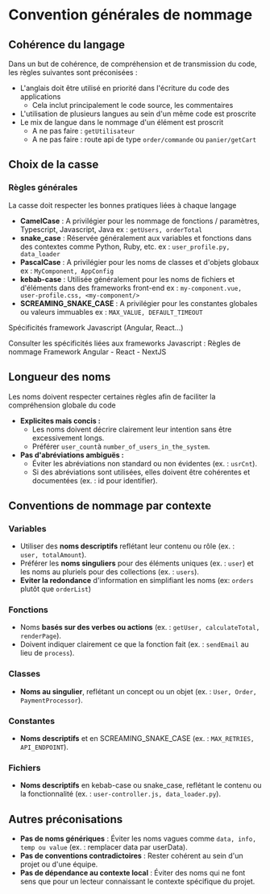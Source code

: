 # Convention générales de nommage
## Cohérence du langage

Dans un but de cohérence, de compréhension et de transmission du code, les règles suivantes sont préconisées :

* L'anglais doit être utilisé en priorité dans l'écriture du code des applications
  - Cela inclut principalement le code source, les commentaires
* L'utilisation de plusieurs langues au sein d'un même code est proscrite
* Le mix de langue dans le nommage d'un élément est proscrit
  - A ne pas faire : ````getUtilisateur````
  - A ne pas faire : route api de type ````order/commande```` ou ````panier/getCart````

## Choix de la casse
### Règles générales

La casse doit respecter les bonnes pratiques liées à chaque langage

* **CamelCase** : A privilégier pour les nommage de fonctions / paramètres, Typescript, Javascript, Java
ex : ````getUsers, orderTotal````
* **snake_case** : Réservée généralement aux variables et fonctions dans des contextes comme Python, Ruby, etc.
ex : ````user_profile.py, data_loader````
* **PascalCase** : A privilégier pour les noms de classes et d'objets globaux
ex : ````MyComponent, AppConfig````
* **kebab-case** : Utilisée généralement pour les noms de fichiers et d'éléments dans des frameworks front-end
ex : ````my-component.vue, user-profile.css, <my-component/>````
* **SCREAMING_SNAKE_CASE** : A privilégier pour les constantes globales ou valeurs immuables
ex : ````MAX_VALUE, DEFAULT_TIMEOUT````

Spécificités framework Javascript (Angular, React...)

Consulter les spécificités liées aux frameworks Javascript : Règles de nommage Framework Angular - React - NextJS

## Longueur des noms

Les noms doivent respecter certaines règles afin de faciliter la compréhension globale du code

* **Explicites mais concis :**
  - Les noms doivent décrire clairement leur intention sans être excessivement longs.
  - Préférer ````user_count````à ````number_of_users_in_the_system````.
* **Pas d'abréviations ambiguës :**
  - Éviter les abréviations non standard ou non évidentes (ex. : ````usrCnt````).
  - Si des abréviations sont utilisées, elles doivent être cohérentes et documentées (ex. : id pour identifier).

## Conventions de nommage par contexte
### Variables
* Utiliser des **noms descriptifs** reflétant leur contenu ou rôle (ex. : ````user, totalAmount````).
* Préférer les **noms singuliers** pour des éléments uniques (ex. : ````user````) et les noms au pluriels pour des collections (ex. : ````users````).
* **Eviter la redondance** d'information en simplifiant les noms (ex: ````orders```` plutôt que ````orderList````)
### Fonctions
* Noms **basés sur des verbes ou actions** (ex. : ````getUser, calculateTotal, renderPage````).
* Doivent indiquer clairement ce que la fonction fait (ex. : ````sendEmail```` au lieu de ````process````).
### Classes
* **Noms au singulier**, reflétant un concept ou un objet (ex. : ````User, Order, PaymentProcessor````).
### Constantes
* **Noms descriptifs** et en SCREAMING_SNAKE_CASE (ex. : ````MAX_RETRIES, API_ENDPOINT````).
### Fichiers
* **Noms descriptifs** en kebab-case ou snake_case, reflétant le contenu ou la fonctionnalité (ex. : ````user-controller.js, data_loader.py````).

## Autres préconisations
* **Pas de noms génériques** : Éviter les noms vagues comme ````data, info, temp ou value```` (ex. : remplacer data par userData).
* **Pas de conventions contradictoires** : Rester cohérent au sein d'un projet ou d'une équipe.
* **Pas de dépendance au contexte local** : Éviter des noms qui ne font sens que pour un lecteur connaissant le contexte spécifique du projet.
